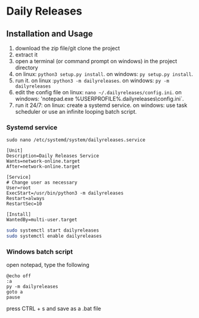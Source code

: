# Daily Releases

## Installation and Usage
1. download the zip file/git clone the project
2. extract it
3. open a terminal (or command prompt on windows) in the project directory
4. on linux: `python3 setup.py install`. on windows: `py setup.py install`.
5. run it. on linux :`python3 -m dailyreleases`. on windows: `py -m dailyreleases`
6. edit the config file on linux: `nano ~/.dailyreleases/config.ini`. on windows: 'notepad.exe %USERPROFILE%\.dailyreleases\config.ini`. 
7. run it 24/7: on linux: create a systemd service. on windows: use task scheduler or use an infinite looping batch script.

### Systemd service
`sudo nano /etc/systemd/system/dailyreleases.service`

```
[Unit]
Description=Daily Releases Service
Wants=network-online.target
After=network-online.target

[Service]
# Change user as necessary 
User=root
ExecStart=/usr/bin/python3 -m dailyreleases
Restart=always
RestartSec=10

[Install]
WantedBy=multi-user.target
```
```bash
sudo systemctl start dailyreleases
sudo systemctl enable dailyreleases
```

### Windows batch script
open notepad, type the following
```batch
@echo off
:a
py -m dailyreleases
goto a
pause
```
press CTRL + s and save as a .bat file
